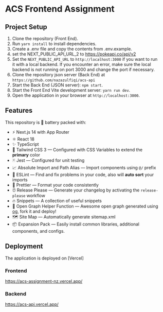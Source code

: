 # ACS Frontend Assignment

## Project Setup

1. Clone the repository (Front End).
2. Run `yarn install` to install dependencies.
3. Create a .env file and copy the contents from .env.example.
5. set the NEXT_PUBLIC_API_URL_2 to https://pokeapi.co/api/v2
4. Set the `NEXT_PUBLIC_API_URL` to `http://localhost:3000` if you want to run it with a local backend. If you encounter an error, make sure the local backend is not running on port 3000 and change the port if necessary.
5. Clone the repository json server (Back End) at `https://github.com/nazazulfiqi/acs-api`
6. Start the Back End (JSON server): `npm start`.
7. Start the Front End Vite development server: `yarn run dev`.
8. Open the application in your browser at `http://localhost:3000`.


## Features

This repository is 🔋 battery packed with:

- ⚡️ Next.js 14 with App Router
- ⚛️ React 18
- ✨ TypeScript
- 💨 Tailwind CSS 3 — Configured with CSS Variables to extend the **primary** color
- 🃏 Jest — Configured for unit testing
- 📈 Absolute Import and Path Alias — Import components using `@/` prefix
- 📏 ESLint — Find and fix problems in your code, also will **auto sort** your imports
- 💖 Prettier — Format your code consistently
- ⏰ Release Please — Generate your changelog by activating the `release-please` workflow
- 🔥 Snippets — A collection of useful snippets
- 👀 Open Graph Helper Function — Awesome open graph generated using [og](https://github.com/theodorusclarence/og), fork it and deploy!
- 🗺 Site Map — Automatically generate sitemap.xml
- 📦 Expansion Pack — Easily install common libraries, additional components, and configs.

## Deployment

The application is deployed on [Vercel] 

### Frontend

https://acs-assignment-nz.vercel.app/

### Backend

https://acs-api.vercel.app/

